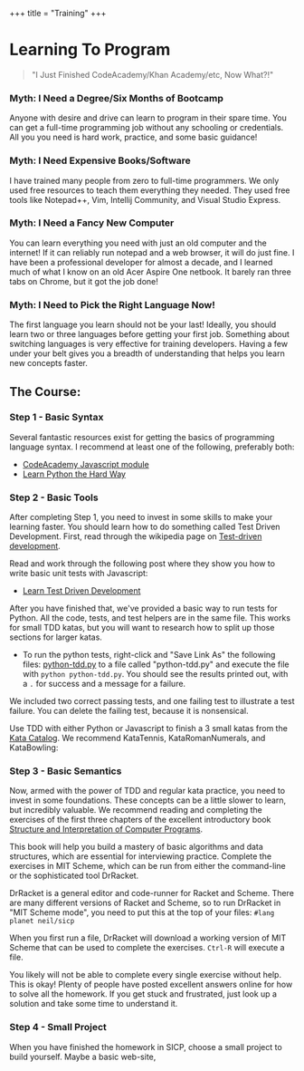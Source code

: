 +++
title = "Training"
+++

<h1 class="centereded">Learning To Program</h1>

> "I Just Finished CodeAcademy/Khan Academy/etc, Now What?!"

### Myth: I Need a Degree/Six Months of Bootcamp

Anyone with desire and drive can learn to program in their spare time. You can
get a full-time programming job without any schooling or credentials. All you
you need is hard work, practice, and some basic guidance!

### Myth: I Need Expensive Books/Software

I have trained many people from zero to full-time programmers. We only used free
resources to teach them everything they needed. They used free tools like
Notepad++, Vim, Intellij Community, and Visual Studio Express.

### Myth: I Need a Fancy New Computer

You can learn everything you need with just an old computer and the internet! If
it can reliably run notepad and a web browser, it will do just fine. I have been
a professional developer for almost a decade, and I learned much of what I know
on an old Acer Aspire One netbook. It barely ran three tabs on Chrome, but it
got the job done!

### Myth: I Need to Pick the Right Language Now!

The first language you learn should not be your last! Ideally, you should learn
two or three languages before getting your first job. Something about switching
languages is very effective for training developers. Having a few under your
belt gives you a breadth of understanding that helps you learn new concepts
faster.

## The Course:

### Step 1 - Basic Syntax

  Several fantastic resources exist for getting the basics of programming
  language syntax. I recommend at least one of the following, preferably both:

  * [CodeAcademy Javascript module](https://www.codecademy.com/learn/javascript)
  * [Learn Python the Hard Way](https://learnpythonthehardway.org/)

### Step 2 - Basic Tools

  After completing Step 1, you need to invest in some skills to make your
  learning faster. You should learn how to do something called Test Driven
  Development. First, read through the wikipedia page on
  [Test-driven development](https://en.wikipedia.org/wiki/Test-driven_development).

  Read and work through the following post where they show you how to write
  basic unit tests with Javascript:

  * [Learn Test Driven Development](https://github.com/dwyl/learn-tdd)

  After you have finished that, we've provided a basic way to run tests for
  Python. All the code, tests, and test helpers are in the same file. This works
  for small TDD katas, but you will want to research how to split up those
  sections for larger katas.

  * To run the python tests, right-click and "Save Link As" the following
    files: [python-tdd.py](/code/python-tdd.py) to a file called
    "python-tdd.py" and execute the file with ```python python-tdd.py```. You
    should see the results printed out, with a ```.``` for success and a
    message for a failure.

  We included two correct passing tests, and one failing test to illustrate a
  test failure. You can delete the failing test, because it is nonsensical.

  Use TDD with either Python or Javascript to finish a 3 small katas from the
  [Kata Catalog](http://codingdojo.org/cgi-bin/index.pl?KataCatalogue). We
  recommend KataTennis, KataRomanNumerals, and KataBowling:

### Step 3 - Basic Semantics

  Now, armed with the power of TDD and regular kata practice, you need to invest
  in some foundations. These concepts can be a little slower to learn, but
  incredibly valuable. We recommend reading and completing the exercises of the
  first three chapters of the excellent introductory book
  [Structure and Interpretation of Computer Programs](https://mitpress.mit.edu/sicp/full-text/book/book.html).
  
  This book will help you build a mastery of basic algorithms and data
  structures, which are essential for interviewing practice. Complete the
  exercises in MIT Scheme, which can be run from either the command-line or the
  sophisticated tool DrRacket.

  DrRacket is a general editor and code-runner for Racket and Scheme. There
  are many different versions of Racket and Scheme, so to run DrRacket in "MIT
  Scheme mode", you need to put this at the top of your files: ```#lang planet neil/sicp```

  When you first run a file, DrRacket will download a working version of MIT
  Scheme that can be used to complete the exercises. ```Ctrl-R``` will execute
  a file.
  
  You likely will not be able to complete every single exercise without help.
  This is okay! Plenty of people have posted excellent answers online for how to
  solve all the homework. If you get stuck and frustrated, just look up a
  solution and take some time to understand it.

### Step 4 - Small Project

  When you have finished the homework in SICP, choose a small project to build
  yourself. Maybe a basic web-site, 
